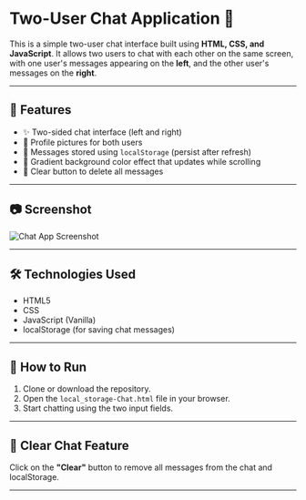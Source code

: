 # Two-User Chat Application 💬

This is a simple two-user chat interface built using **HTML, CSS, and JavaScript**. It allows two users to chat with each other on the same screen, with one user's messages appearing on the **left**, and the other user's messages on the **right**.

---

## 🚀 Features

- ✨ Two-sided chat interface (left and right)
- 👤 Profile pictures for both users
- 💬 Messages stored using `localStorage` (persist after refresh)
- 🌈 Gradient background color effect that updates while scrolling
- 🧹 Clear button to delete all messages

---

## 📷 Screenshot

![Chat App Screenshot]((https://github.com/user-attachments/assets/a64e43e1-494a-4da4-9fe4-ed6b7d94069c))

---

## 🛠️ Technologies Used

- HTML5
- CSS
- JavaScript (Vanilla)
- localStorage (for saving chat messages)

---

## 📂 How to Run

1. Clone or download the repository.
2. Open the `local_storage-Chat.html` file in your browser.
3. Start chatting using the two input fields.

---

## 🧼 Clear Chat Feature

Click on the **"Clear"** button to remove all messages from the chat and localStorage.

---

